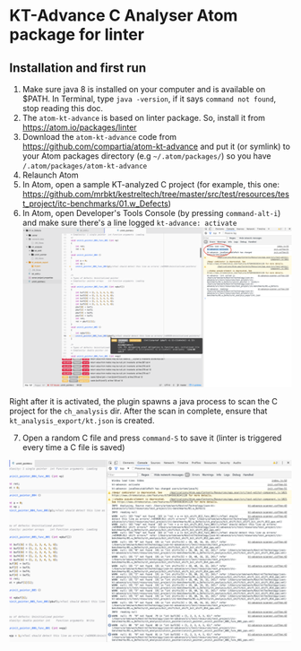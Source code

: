 # KT-Advance C Analyser Atom package for linter

## Installation and first run

1. Make sure java 8 is installed on your computer and is available on $PATH. In Terminal, type `java -version`, if it says `command not found`, stop reading this doc.
2. The `atom-kt-advance` is based on linter package. So, install it from https://atom.io/packages/linter
3. Download the `atom-kt-advance` code from https://github.com/compartia/atom-kt-advance and put it (or symlink) to your Atom packages directory
(e.g `~/.atom/packages/`)  so you have `/.atom/packages/atom-kt-advance`
4. Relaunch Atom
5. In Atom, open a sample KT-analyzed C project (for example, this one: https://github.com/mrbkt/kestreltech/tree/master/src/test/resources/test_project/itc-benchmarks/01.w_Defects)
6. In Atom, open Developer's Tools Console (by pressing `command-alt-i`) and make sure there's a line logged `kt-advance: activate` 
![Image](https://raw.githubusercontent.com/compartia/atom-kt-advance/master/screenshots/Screen%20Shot%202016-09-29%20at%2010.35.31.png?token=AHUl_XfcnsC0ambxNQiD_EugHV02nKz-ks5X9gdqwA%3D%3D)

Right after it is activated, the plugin spawns a java process to scan the C project for the `ch_analysis` dir. After the scan in complete, ensure that `kt_analysis_export/kt.json` is created.

7. Open a random C file and press `command-S` to save it (linter is triggered every time a C file is saved)

![Image](https://raw.githubusercontent.com/compartia/atom-kt-advance/master/screenshots/Screen%20Shot%202016-09-29%20at%2010.44.02.png?token=AHUl_RO9hQH6CP2aLpinGhKo8v9mLNzaks5X9ghQwA%3D%3D)

